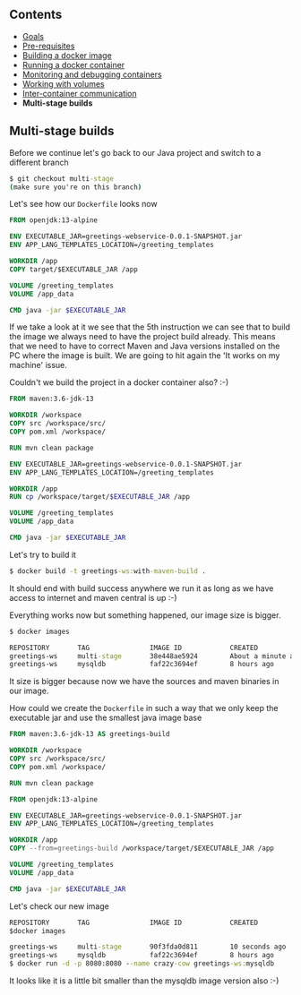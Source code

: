 ## Contents

* <a href="https://workshops.emanuelciuca.com/docker">Goals</a>
* <a href="https://workshops.emanuelciuca.com/docker/pre-requisites">Pre-requisites</a>
* <a href="https://workshops.emanuelciuca.com/docker/docker-build">Building a docker image</a>
* <a href="https://workshops.emanuelciuca.com/docker/docker-run">Running a docker container</a>
* <a href="https://workshops.emanuelciuca.com/docker/docker-monitoring-and-debug">Monitoring and debugging containers</a>
* <a href="https://workshops.emanuelciuca.com/docker/docker-volume">Working with volumes</a>
* <a href="https://workshops.emanuelciuca.com/docker/docker-network">Inter-container communication</a>
* <span>**Multi-stage builds**</span>

## Multi-stage builds

Before we continue let's go back to our Java project and switch to a different branch

```cmd
$ git checkout multi-stage
(make sure you're on this branch)
```

Let's see how our `Dockerfile` looks now

```dockerfile
FROM openjdk:13-alpine

ENV EXECUTABLE_JAR=greetings-webservice-0.0.1-SNAPSHOT.jar
ENV APP_LANG_TEMPLATES_LOCATION=/greeting_templates

WORKDIR /app
COPY target/$EXECUTABLE_JAR /app

VOLUME /greeting_templates
VOLUME /app_data

CMD java -jar $EXECUTABLE_JAR
```

If we take a look at it we see that the 5th instruction we can see that to build the image we always need to have the project build already.
This means that we need to have to correct Maven and Java versions installed on the PC where the image is built.
We are going to hit again the 'It works on my machine' issue.

Couldn't we build the project in a docker container also? :-)

```dockerfile
FROM maven:3.6-jdk-13

WORKDIR /workspace
COPY src /workspace/src/
COPY pom.xml /workspace/

RUN mvn clean package

ENV EXECUTABLE_JAR=greetings-webservice-0.0.1-SNAPSHOT.jar
ENV APP_LANG_TEMPLATES_LOCATION=/greeting_templates

WORKDIR /app
RUN cp /workspace/target/$EXECUTABLE_JAR /app

VOLUME /greeting_templates
VOLUME /app_data

CMD java -jar $EXECUTABLE_JAR
```

Let's try to build it

```cmd
$ docker build -t greetings-ws:with-maven-build .
```

It should end with build success anywhere we run it as long as we have access to internet and maven central is up :-)

Everything works now but something happened, our image size is bigger.

```cmd
$ docker images

REPOSITORY       TAG               IMAGE ID            CREATED              SIZE
greetings-ws     multi-stage       38e448ae5924        About a minute ago   648MB
greetings-ws     mysqldb           faf22c3694ef        8 hours ago          377MB

```

It size is bigger because now we have the sources and maven binaries in our image.

How could we create the `Dockerfile` in such a way that we only keep the executable jar and use the smallest java image base

```dockerfile
FROM maven:3.6-jdk-13 AS greetings-build

WORKDIR /workspace
COPY src /workspace/src/
COPY pom.xml /workspace/

RUN mvn clean package

FROM openjdk:13-alpine

ENV EXECUTABLE_JAR=greetings-webservice-0.0.1-SNAPSHOT.jar
ENV APP_LANG_TEMPLATES_LOCATION=/greeting_templates

WORKDIR /app
COPY --from=greetings-build /workspace/target/$EXECUTABLE_JAR /app

VOLUME /greeting_templates
VOLUME /app_data

CMD java -jar $EXECUTABLE_JAR
```

Let's check our new image

```cmd
REPOSITORY       TAG               IMAGE ID            CREATED              SIZE
$docker images

greetings-ws     multi-stage       90f3fda0d811        10 seconds ago       375MB
greetings-ws     mysqldb           faf22c3694ef        8 hours ago          377MB
$ docker run -d -p 8080:8080 --name crazy-cow greetings-ws:mysqldb
```

It looks like it is a little bit smaller than the mysqldb image version also :-) 
